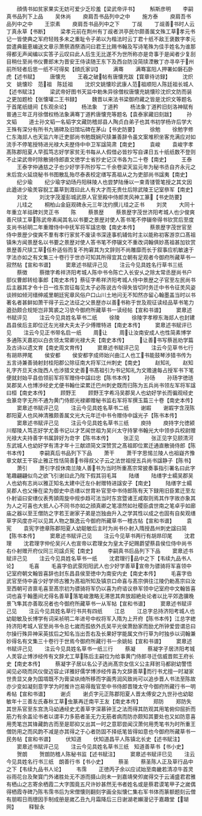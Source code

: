 <!-- { "loadSidebar": true } -->
　　顔倩书如贫家果实无妨可爱少乏珍羞【梁武帝评书】
　　斛斯彦明
　　李嗣真书品列下上品
　　吴休尚
　　庾肩吾书品列中之中
　　施方泰
　　庾肩吾书品列中之中
　　王崇素
　　庾肩吾书品列中之下
　　丁觇
　　丁觇善书时人云丁真永草【书断】
　　梁孝元前在荆州有丁觇者洪亭民尔颇善属文殊工草孝元书记一皆使典之军府轻贱多未之重耻令子弟以为楷法时云丁君十纸不敌王褒数字孝元尝遣典籖恵编送文章示萧祭酒祭酒问曰君王比赐书翰及写诗笔殊为佳手姓名为谁那得都无声闻编以实答子云叹曰此人后生无比遂不为世所称亦是竒事于是闻者少复刮目稍仕至尚书仪曹郎末为晋安王侍读随王东下及西台防没简牍湮散丁亦寻卒于州前所轻者后思一纸不可得矣【顔氏家训】
　　满骞
　　满骞富阳人押署如磐石卧虎【述书赋】
　　唐懐充
　　王羲之破帖有唐懐充跋【寳章待访録】
　　沈炽文　姚懐珍　范祖　陈廷祖
　　沈炽文姚懐珍武康人范祖顺阳人陈廷祖长城人【述书赋注】
　　梁武帝好图书天监中勅朱异徐僧权唐懐充姚懐珍沈炽文防而装之更加题检【张懐瓘二王书録】
　　魏晋以来法书梁御府藏之皆是沈炽文等题名于首尾纸缝间【东观余论】
　　杨法象　丁道矜
　　杨法象丁道矜旧刻洛神赋有普通三年正月徐僧权杨法象满骞丁道矜唐懐充等题名【袁泰家藏旧刻跋】
　　孙文韬
　　道士孙文韬一名韬字文藏防稽郯县人陶贞白弟子也其书初学杨许后学大王殊有深分有所书九锡碑及旧馆坛碑在茅山【书史防要】
　　徐勉
　　徐勉字修仁东海郯人也天监六年迁吏部尚书勉既娴尺牍兼善辞令虽文案堆积坐客充满应对如流手不停笔授特进光禄大夫歴侍中中卫军諡简肃【南史】
　　袁峻
　　袁峻字孝髙陈郡阳夏人早孤笃志好学家贫无书每从人假借必皆抄写自课日五十纸纸数不登则不止梁武帝时除散骑侍郎直文徳学士省抄史记汉书各为二十卷【南史】
　　王泰
　　王泰字仲通慈之子也少好学手所抄写二千余卷梁天监元年为秘书丞自齐永元之末后宫火延烧秘书书图散乱殆尽泰表校定缮写髙祖从之为吏部尚书諡夷【南史】
　　纪少瑜
　　纪少瑜字幼玚丹阳秣陵人也尝梦陆倕以一束青镂管笔授之其文因此遒进少瑜羙容貎工藁草到溉曰此人有大才而无贵仕后除武陵王记室叅军【南史】
　　刘沈
　　刘沈字茂瀣彭城武原人官至殿中侍郎羙风神工篆【书史防要】
　　儿珪之
　　桐柏山金庭观碑永元三年沈约撰儿珪之正书
　　刘灵
　　大同十年重立羊祜碑刘灵正书
　　陈
　　蔡景歴
　　蔡景歴字茂世济阳考城人也少俊爽善尺牍工草陈武帝素闻其名以书要之景歴对使人答书笔不停辍帝得书钦赏后至度支尚书祯眀二年重赠侍中中抚军将军諡忠敬【南史本传】
　　蔡景歴字茂世官至侍中景歴少俊爽不羣有孝行家贫不废读书深逹事机辅佐时主以能称初客游京口髙祖镇朱方闻景歴名以书要之景歴对使人答书笔不停辍文不重改词翰俱妙髙祖甚加钦赏景歴善尺牍工草任朴适俗而复不拘窘其为文辞则不尚雕靡而长于叙事应机敏速于字法亦如之有文集三十卷行于世亦可知其所得宜其立朝有足观者今御府所藏草书一寂然帖【宣和书谱】
　　窦臮述书赋评己见
　　注云今见具姓名行草书三纸
　　蔡徴
　　蔡徴字希祥济阳考城人陈中书令陈亡入长安乆之除太常丞歴尚书户部仪曹郎转给事郎【南史本传】蔡征字希祥济阳考城人侍中景歴之子官至左民尚书后主器其才令十日一徃东宫征每见太子必陈说古今得失皆切时务迁中书令征羙风姿谈辨如倾河缙绅戚里朝廷宪章风俗户口山川土地问无不知然亦留心翰墨盖当时以书著名者甚鲜如萧干得子云之法征之父景歴亦以善书称于世及观征读经品草书笔力遒劲颇合规矩岂非箕裘之习欤今御府所藏草书一读经帖【宣和书谱】
　　窦臮述书赋评见
　　注云今见具姓名草书二纸
　　徐陵
　　徐陵字孝穆东海郯人也封建昌县侯后主即位迁左光禄大夫太子少傅赠特进【南史本传】
　　窦臮述书赋评已见
　　注云今见正书带名启一纸
　　周让
　　周让汝南安成人也性简素博学多通陈天嘉初以白衣领太常卿光禄大夫【南史本传】
　　让善书写蔡邕劝学篇及古诗以遗文育【南史周文育传】
　　窦臮述书赋评己见
　　注云今见草书七行有胡昻押尾
　　侯安都
　　侯安都字成师始兴曲江人也工书能鼓琴渉猎书传为五言诗兼善骑射封桂阳郡公除征南大将军江州刺史【南史】
　　赵知礼
　　赵知礼字齐旦天水陇西人也渉猎文史善书髙祖引为书记知礼为文赡速每占授军书下笔便就封始平县伯领前军将军赠侍中諡曰忠【陈书本传】
　　孙玚
　　孙玚字徳琏吴郡吴人也博渉经史尤便书翰仕梁累迁巴州刺史既而归陈为五兵尚书领左军将军諡曰桓【南史本传】
　　顾野王
　　顾野王字希冯吴郡吴人也幼好学长而徧观经史虫篆竒字无所不通为黄门侍郎光禄卿赠秘书监右军将军撰玉篇三十卷【南史本传】
　　窦臮述书赋评己见
　　注云今见具姓名草书二纸
　　谢嘏
　　谢嘏字含茂陈郡阳夏人也风神清雅颇善属文光大元年迁中书令赠侍中諡光子【陈书本传】
　　窦臮述书赋评己见
　　注云今见具姓名草书三纸
　　庾持
　　庾持字允徳颍川鄢陵人笃志好学尤善书记以才艺闻世祖为吴兴太守持掌书翰光大中领歩兵校尉赠光禄大夫持善字书属辞好为竒字【陈书本传】
　　张正见
　　张正见字见颐清河东武城人也幼好学有清才年十三献颂简文深赞赏之髙祖即位累迁通直散骑侍郎【陈书本传】
　　李嗣真后书品列下下品
　　萧干
　　萧干字思惕兰陵人也祖嶷齐豫章文献王干容止雅正性恬简善书得叔父子云之法世祖授五兵尚书諡静子【陈书】
　　萧引
　　萧引字叔休南兰陵人善书为当时所重髙宗常披奏事指引署名曰此字笔趣翩翩似鸟之欲飞引谢曰此乃陛下假其羽毛耳
　　陆缮
　　陆缮字士繻吴郡吴人也幼有志尚以雅正知名太建中迁左仆射赠特进諡安子【南史】
　　陆缮字士繻吴郡人也父倕在梁为御史中丞缮以世胄补官至中书侍郎陈有天下録用旧臣累迁至左仆射谥曰安缮仪表秀頴周旋中规歩趋可法当时东宫暨诸王咸取则焉其作字故亦象其为人之可喜也大抵人心不同书亦如之顔真卿之笔凛然如社稷臣虞世南之笔卓乎如廊庙之器以至王僧防之字若王谢家子弟是岂独由升入之学其性以成之也固有自矣观缮草字风度亦可以见其人物之飘逸云今御府所藏草书一稽古帖【宣和书谱】
　　袁宪
　　袁宪字徳章陈郡阳夏人幼聪敏后主时为尚书仆射入隋授昌州刺史諡曰简【陈书本传】
　　窦臮述书赋评己见
　　注云今见草书两行有胡昻印尾
　　沈君理
　　沈君理字仲伦吴兴人也宣帝以君理女为皇太子妃赐爵望蔡县侯位侍中尚书右仆射赠开府仪同三司諡贞宪【南史】
　　李嗣真书后品列下下品
　　窦臮述书赋评己见
　　注云今见具姓名草书一纸
　　沈君理行品中之下【韦续九品书人论】
　　毛喜
　　毛喜字伯武荥阳阳武人也少好学善草宣帝为骠骑将军喜领中记室府朝文翰皆喜辞也封东昌县侯至徳中为南安内史【南史本传】
　　毛喜字伯武官至侍中喜少好学师古雅为髙祖所知及镇京口命喜与髙宗俱往江陵仍勅髙宗曰汝至西朝可咨禀毛喜至髙宗初为骠骑将军仍以喜为府谘议叅军领中记室府中文翰皆喜词也喜于翰墨间尤得名善草落笔峻激略无滞思其奔放超絶处论者以比平郊逸骥晚景飞隼其亦善取况者也今御府所藏草书一从军帖【宣和书谱】
　　窦臮述书赋评己见
　　注云今见具姓名草行书共有四纸
　　江总
　　江总字总持济阳考城人也幼聪敏及长博学有词采祯明二年进号中权将军入隋为上开府【陈书本传】江总字緫持济阳考城人官至尚书令总七嵗而孤依外氏吴平光侯萧励家而励尤所钟爱尝谓总曰尔操行殊异神采英拔后之知名当出吾右及长果好学能属文作行草为时独歩以词翰兼妙得名有文集三十卷行于世焉今御府所藏行书一余姚帖【宣和书谱】
　　窦臮述书赋评己见
　　注云今见具姓名草书一纸三行
　　蔡凝
　　蔡凝字子居济阳考城人羙容止博渉经传有文辞尤工草陈后主嗣位为给事黄门侍郎寻迁信威晋熙王府长史【南史本传】
　　蔡凝字子居以名公子选尚髙宗女信义公主拜驸马都尉幼警悟闻见必晓而风仪俊迈容止详雅好儒学博渉经传喜为文辞善草而行书尤擅一时凝家世贵显又身为国壻既不为膏梁纨绮所移而字画秀润风致尚可以追歩晋人书法至陈故亦少变如凝刻意字学为时推许岂易得哉官至中书侍郎晋陵太守今御府所藏行书一明希帖【宣和书谱】
　　谢贞
　　谢贞字元正陈郡阳夏人晋太傅安之九世孙也幼聪敏年十三善左氏春秋工草虫篆再迁南平王友【南史本传】
　　郑防
　　郑防失其世系官至东宫洗马幼通经史尤善草字深慕钟王之法而得其防观其用笔俯仰屈折而筋力有余盖论书者以谓丰力多筋者圣无力无筋者病而防亦颇知其要处也又如防意喜用秃笔岂其锋藏韵古而至是耶抑又出其一时之意耶尝闻汉萧何用秃笔书为时所重王僧防用之而风韵不减是亦其得之于心者防固不择纸笔皆得如意也今御府所藏草书一民务帖【宣和书谱】
　　伏知道
　　伏知道昌平人陈镇北长史【述书赋注】
　　窦臮述书赋评己见
　　注云今见具姓名草书三纸　知道善草书【书小史】
　　贺朗
　　贺朗防稽人陈秘书监【述书赋注】
　　窦臮述书赋评巳见
　　注云今见具姓名行书三纸　朗善行书【书小史】
　　蔡圣
　　蔡圣陈人正及草行品中之下【韦续九品书人论】
　　韦霈
　　正徳丙子余以应试始至南畿若清凉牛首灵谷雨花台及聚寳门外诸胜处无不游而摄山则未一到嘉靖癸夘嵗得交于云浦盛君君雅有栖山之志寄余栖霞二大字围竟五尺许妙甚然无书者姓名或是蔡君谟笔甲子之嵗偶得栖霞寺碑乃陈韦霈书后为宋僧懐则翻刻字画全拟懐仁集右军书体而篆额题刻云僧有朋暇日雨牕因手制成册是嵗乙丑九月霜降后三日谢湖老嬾漫记于嘉趣堂【瑚网】
　　释智永
